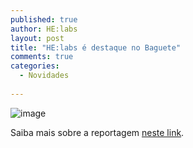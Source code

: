 ```yaml
---
published: true
author: HE:labs
layout: post
title: "HE:labs é destaque no Baguete"
comments: true
categories:
  - Novidades
     
---
```


![image](/blog/images/posts/2012-10-29/baguete.jpg)

Saiba mais sobre a reportagem [neste link](http://www.baguete.com.br/noticias/17/10/2012/helabs-compra-empresa-de-londrina).